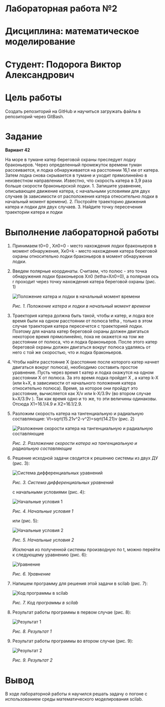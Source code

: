 # Лабораторная работа №2
# Дисциплина: математическое моделирование
# Студент: Подорога Виктор Александрович

# Цель работы

Создать репозиторий на GitHub и научиться загружать файлы в репозиторий через GitBash.

# Задание

**Вариант 42**

На море в тумане катер береговой охраны преследует лодку браконьеров. Через определенный промежуток времени туман рассеивается, и лодка обнаруживается на расстоянии 16,1 км от катера. Затем лодка снова скрывается в тумане и уходит прямолинейно в неизвестном направлении. Известно, что скорость катера в 3,9 раза больше скорости браконьерской лодки. 1. Запишите уравнение, описывающее движение катера, с начальными условиями для двух случаев (в зависимости от расположения катера относительно лодки в начальный момент времени). 2. Постройте траекторию движения катера и лодки для двух случаев. 3. Найдите точку пересечения траектории катера и лодки 

# Выполнение лабораторной работы

1. Принимаем t0=0 , Xл0=0 - место нахождения лодки браконьеров в момент обнаружения, Xк0=k - место нахождения катера береговой охраны относительно лодки браконьеров в момент обнаружения лодки. 

2. Введем полярные координаты. Считаем, что полюс - это точка обнаружения лодки браконьеров Xл0 (tetha=Xл0=0), а полярная ось r проходит через точку нахождения катера береговой охраны (рис. 1)

   ![Положение катера и лодки в начальный момент времени](image/0.1.png)

   *Рис. 1. Положение катера и лодки в начальный момент времени*

3. Траектория катера должна быть такой, чтобы и катер, и лодка все время были на одном расстоянии от полюса tetha , только в этом случае траектория катера пересечется с траекторией лодки. Поэтому для начала катер береговой охраны должен двигаться некоторое время прямолинейно, пока не окажется на том же расстоянии от полюса, что и лодка браконьеров. После этого катер береговой охраны должен двигаться вокруг полюса удаляясь от него с той же скоростью, что и лодка браконьеров.

4. Чтобы найти расстояние X (расстояние после которого катер начнет двигаться вокруг полюса), необходимо составить простое уравнение. Пусть через время t катер и лодка окажутся на одном расстоянии X от полюса. За это время лодка пройдет X , а катер k-X (или k+X, в зависимости от начального положения катера относительно полюса). Время, за которое они пройдут это расстояние, вычисляется как X/v или k-X/3.9v (во втором случае k+X/3.9v ). Так как время одно и то же, то эти величины одинаковы. Отсюда X1=16.1/4.9 и X2=16.1/2.9.

5. Разложим скорость катера на тангенциальную и радиальную составляющие: Vt=sqrt(15.21v^2-v^2)=sqrt(14.21)v (рис. 2)

   ![Разложение скорости катера на тангенциальную и радиальную составляющие](image/0.1.png)

   *Рис. 2. Разложение скорости катера на тангенциальную и радиальную составляющие*

6. Решение исходной задачи сводится к решению системы из двух ДУ (рис. 3):

   ![Система дифференциальных уравнений](image/0.3.png)

   *Рис. 3. Система дифференциальных уравнений*

   с начальными условиями (рис. 4):

   ![Начальные условия 1](image/0.4.png)

   *Рис. 4. Начальные условия 1*

   или (рис. 5):

   ![Начальные условия 2](image/0.5.png)

   *Рис. 5. Начальные условия 2*

   Исключая из полученной системы производную по t, можно перейти к следующему уравнению (рис. 6):

   ![Уравнение](image/0.6.png)

   *Рис. 6. Уравнение*

7. Напишем программу для решения этой задачи в scilab (рис. 7):

   ![Код программы в scilab](image/0.7.png)

   *Рис. 7. Код программы в scilab*

8. Результат работы программы в первом случае (рис. 8):

   ![Результат 1](image/1.png)

   *Рис. 8. Результат 1*

9. Результат работы программы во втором случае (рис. 9):

   ![Результат 2](image/2.png)

   *Рис. 9. Результат 2*

# Вывод

В ходе лабораторной работы я научился решать задачу о погоне с использованием среды математического моделирования scilab.